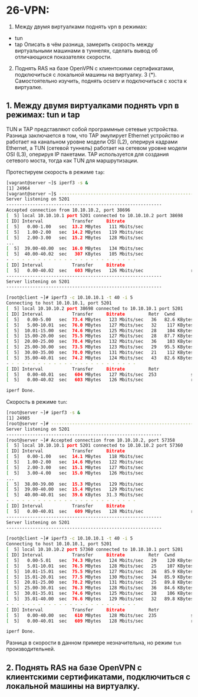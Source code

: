 # 26-VPN:
1. Между двумя виртуалками поднять vpn в режимах:
- tun
- tap
Описать в чём разница, замерить скорость между виртуальными машинами в туннелях, сделать вывод об отличающихся показателях скорости.
2. Поднять RAS на базе OpenVPN с клиентскими сертификатами, подключиться с локальной машины на виртуалку.
3 (*). Самостоятельно изучить, поднять ocserv и подключиться с хоста к виртуалке.



## 1. Между двумя виртуалками поднять vpn в режимах: tun и  tap

TUN и TAP представляют собой программные сетевые устройства. Разница заключается в том, что TAP эмулирует Ethernet устройство и работает на канальном уровне модели OSI (L2), оперируя кадрами Ethernet, а TUN (сетевой туннель) работает на сетевом уровне модели OSI (L3), оперируя IP пакетами. TAP используется для создания сетевого моста, тогда как TUN для маршрутизации. 

Протестируем скорость в режиме `tap`:
```bash
[vagrant@server ~]$ iperf3 -s &
[1] 24964
[vagrant@server ~]$ -----------------------------------------------------------
Server listening on 5201
-----------------------------------------------------------
Accepted connection from 10.10.10.2, port 38696
[  5] local 10.10.10.1 port 5201 connected to 10.10.10.2 port 38698
[ ID] Interval           Transfer     Bitrate
[  5]   0.00-1.00   sec  13.2 MBytes   111 Mbits/sec                  
[  5]   1.00-2.00   sec  14.2 MBytes   119 Mbits/sec                  
[  5]   2.00-3.00   sec  15.2 MBytes   128 Mbits/sec                  
...                
[  5]  39.00-40.00  sec  16.0 MBytes   134 Mbits/sec                  
[  5]  40.00-40.02  sec   307 KBytes   105 Mbits/sec                  
- - - - - - - - - - - - - - - - - - - - - - - - -
[ ID] Interval           Transfer     Bitrate
[  5]   0.00-40.02  sec   603 MBytes   126 Mbits/sec                  receiver
-----------------------------------------------------------
Server listening on 5201
-----------------------------------------------------------
```

```bash
[root@client ~]# iperf3 -c 10.10.10.1 -t 40 -i 5
Connecting to host 10.10.10.1, port 5201
[  5] local 10.10.10.2 port 38698 connected to 10.10.10.1 port 5201
[ ID] Interval           Transfer     Bitrate         Retr  Cwnd
[  5]   0.00-5.00   sec  73.4 MBytes   123 Mbits/sec   36   82.6 KBytes       
[  5]   5.00-10.01  sec  76.0 MBytes   127 Mbits/sec   32    117 KBytes       
[  5]  10.01-15.00  sec  74.6 MBytes   125 Mbits/sec   28    104 KBytes       
[  5]  15.00-20.00  sec  75.5 MBytes   127 Mbits/sec   28   87.7 KBytes       
[  5]  20.00-25.00  sec  78.4 MBytes   132 Mbits/sec   36    103 KBytes       
[  5]  25.00-30.00  sec  73.5 MBytes   123 Mbits/sec   29   95.5 KBytes       
[  5]  30.00-35.00  sec  78.0 MBytes   131 Mbits/sec   21    112 KBytes       
[  5]  35.00-40.01  sec  74.2 MBytes   124 Mbits/sec   43   82.6 KBytes       
- - - - - - - - - - - - - - - - - - - - - - - - -
[ ID] Interval           Transfer     Bitrate         Retr
[  5]   0.00-40.01  sec   604 MBytes   127 Mbits/sec  253             sender
[  5]   0.00-40.02  sec   603 MBytes   126 Mbits/sec                  receiver

iperf Done.
```
Скорость в режиме `tun`:
```bash
[root@server ~]# iperf3 -s &
[1] 24985
[root@server ~]# -----------------------------------------------------------
Server listening on 5201
-----------------------------------------------------------
[root@server ~]# Accepted connection from 10.10.10.2, port 57358
[  5] local 10.10.10.1 port 5201 connected to 10.10.10.2 port 57360
[ ID] Interval           Transfer     Bitrate
[  5]   0.00-1.00   sec  14.1 MBytes   118 Mbits/sec                  
[  5]   1.00-2.00   sec  14.6 MBytes   122 Mbits/sec                  
[  5]   2.00-3.00   sec  15.1 MBytes   127 Mbits/sec                  
[  5]   3.00-4.00   sec  15.0 MBytes   126 Mbits/sec                  
...              
[  5]  38.00-39.00  sec  15.3 MBytes   129 Mbits/sec                  
[  5]  39.00-40.00  sec  15.4 MBytes   129 Mbits/sec                  
[  5]  40.00-40.01  sec  39.6 KBytes  31.3 Mbits/sec                  
- - - - - - - - - - - - - - - - - - - - - - - - -
[ ID] Interval           Transfer     Bitrate
[  5]   0.00-40.01  sec   609 MBytes   128 Mbits/sec                  receiver
-----------------------------------------------------------
Server listening on 5201
-----------------------------------------------------------
```
```bash
[root@client ~]# iperf3 -c 10.10.10.1 -t 40 -i 5
Connecting to host 10.10.10.1, port 5201
[  5] local 10.10.10.2 port 57360 connected to 10.10.10.1 port 5201
[ ID] Interval           Transfer     Bitrate         Retr  Cwnd
[  5]   0.00-5.01   sec  74.3 MBytes   124 Mbits/sec   29    120 KBytes       
[  5]   5.01-10.01  sec  76.5 MBytes   128 Mbits/sec   25    107 KBytes       
[  5]  10.01-15.01  sec  75.5 MBytes   127 Mbits/sec   26   85.9 KBytes       
[  5]  15.01-20.01  sec  77.5 MBytes   130 Mbits/sec   34   85.9 KBytes       
[  5]  20.01-25.00  sec  78.2 MBytes   131 Mbits/sec   25   89.8 KBytes       
[  5]  25.00-30.01  sec  76.3 MBytes   128 Mbits/sec   36   84.6 KBytes       
[  5]  30.01-35.01  sec  74.6 MBytes   125 Mbits/sec   28    106 KBytes       
[  5]  35.01-40.00  sec  76.6 MBytes   129 Mbits/sec   32   89.8 KBytes       
- - - - - - - - - - - - - - - - - - - - - - - - -
[ ID] Interval           Transfer     Bitrate         Retr
[  5]   0.00-40.00  sec   610 MBytes   128 Mbits/sec  235             sender
[  5]   0.00-40.01  sec   609 MBytes   128 Mbits/sec                  receiver

iperf Done.
```
Разница в скорости в данном примере незначительна, но режим `tun` производительней.

## 2. Поднять RAS на базе OpenVPN с клиентскими сертификатами, подключиться с локальной машины на виртуалку.

